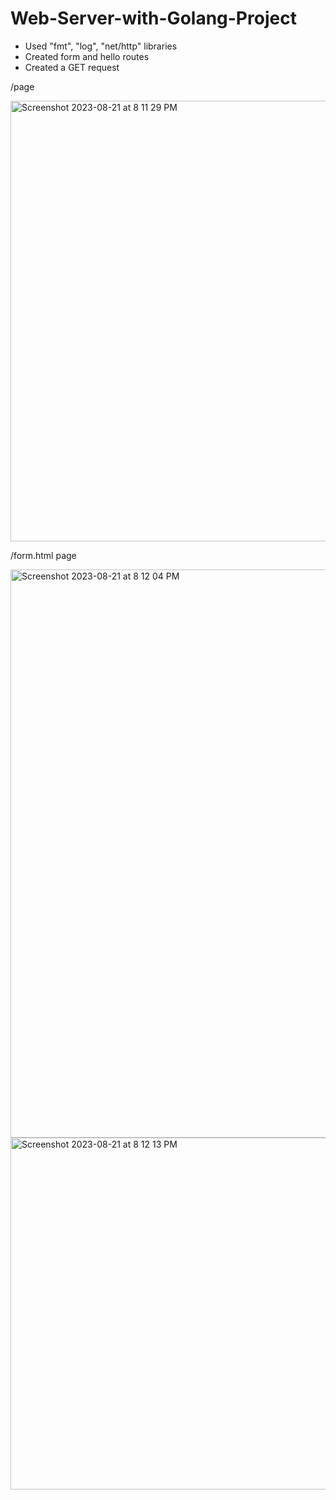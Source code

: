 # Web-Server-with-Golang-Project

- Used "fmt", "log", "net/http" libraries
- Created form and hello routes
- Created a GET request

/page


<img width="705" alt="Screenshot 2023-08-21 at 8 11 29 PM" src="https://github.com/Ratangulati/Web-Server-with-Golang-Project/assets/116749593/534665d5-a602-4eef-886c-be473c150324">



/form.html page 

<img width="909" alt="Screenshot 2023-08-21 at 8 12 04 PM" src="https://github.com/Ratangulati/Web-Server-with-Golang-Project/assets/116749593/6e6a455d-8f30-4d53-abd8-a8ee585cfd6e">


<img width="563" alt="Screenshot 2023-08-21 at 8 12 13 PM" src="https://github.com/Ratangulati/Web-Server-with-Golang-Project/assets/116749593/74ef4469-6099-4144-a6e8-ff99a4c9caab">

